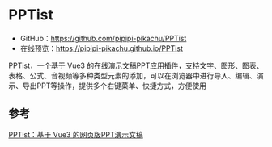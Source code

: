 # PPTist

- GitHub：https://github.com/pipipi-pikachu/PPTist
- 在线预览：https://pipipi-pikachu.github.io/PPTist

PPTist，一个基于 Vue3 的在线演示文稿PPT应用插件，支持文字、图形、图表、表格、公式、音视频等多种类型元素的添加，可以在浏览器中进行导入、编辑、演示、导出PPT等操作，提供多个右键菜单、快捷方式，方便使用

## 参考

[PPTist：基于 Vue3 的网页版PPT演示文稿](https://mp.weixin.qq.com/s/WqqSaV8hyKRABj-TANqVSA)